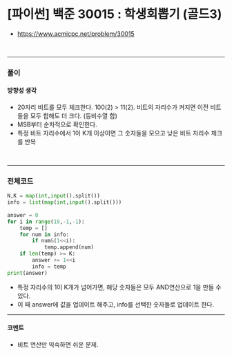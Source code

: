 # **\[파이썬\] 백준 30015 : 학생회뽑기 (골드3)**
* https://www.acmicpc.net/problem/30015
<br>

---

### **풀이**

#### **방향성 생각**
* 20자리 비트를 모두 체크한다.
100(2) > 11(2). 비트의 자리수가 커지면 이전 비트들을 모두 합해도 더 크다. (등비수열 합)
* MSB부터 순차적으로 확인한다.
* 특정 비트 자리수에서 1이 K개 이상이면 그 숫자들을 모으고 낮은 비트 자리수 체크를 반복
<br>

---

### **전체코드**
```python
N,K = map(int,input().split())
info = list(map(int,input().split()))
 
answer = 0
for i in range(19,-1,-1):
    temp = []
    for num in info:
        if num&(1<<i):
            temp.append(num)
    if len(temp) >= K:
        answer += 1<<i
        info = temp
print(answer)
```

* 특정 자리수의 1이 K개가 넘어가면, 해당 숫자들은 모두 AND연산으로 1을 만들 수 있다.
* 이 때 answer에 값을 업데이트 해주고, info를 선택한 숫자들로 업데이트 한다.

---

#### **코멘트**
* 비트 연산만 익숙하면 쉬운 문제.